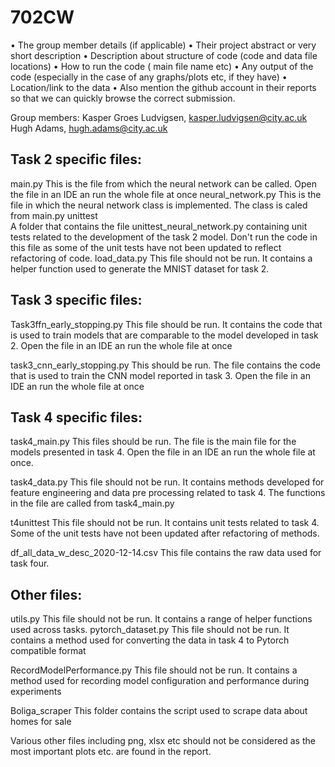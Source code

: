 # 702CW

•	The group member details (if applicable)
•	Their project abstract or very short description 
•	Description about structure of code (code and data file locations) 
•	How to run the code ( main file name etc) 
•	Any output of the code (especially in the case of any graphs/plots etc, if they have)
•	Location/link to the data 
•	Also mention the github account in their reports so that we can quickly browse the correct submission.

Group members:
Kasper Groes Ludvigsen, kasper.ludvigsen@city.ac.uk
Hugh Adams, hugh.adams@city.ac.uk

## Task 2 specific files:
main.py
      This is the file from which the neural network can be called. Open the file in an IDE an run the whole file at once
neural_network.py
      This is the file in which the neural network class is implemented. The class is caled from main.py
unittest  
      A folder that contains the file unittest_neural_network.py containing unit tests related to the development of the task 2 model. Don't run the code in this file as some of         the unit tests have not been updated to reflect refactoring of code.
load_data.py
      This file should not be run. It contains a helper function used to generate the MNIST dataset for task 2. 
      
## Task 3 specific files:
Task3ffn_early_stopping.py
      This file should be run. It contains the code that is used to train models that are comparable to the model developed in task 2. Open the file in an IDE an run the whole           file at once
      
task3_cnn_early_stopping.py
      This should be run. The file contains the code that is used to train the CNN model reported in task 3. Open the file in an IDE an run the whole file at once

## Task 4 specific files:
task4_main.py
      This files should be run. The file is the main file for the models presented in task 4. Open the file in an IDE an run the whole file at once. 

task4_data.py
      This file should not be run. It contains methods developed for feature engineering and data pre processing related to task 4. The functions in the file are called from           task4_main.py

t4unittest
      This file should not be run. It contains unit tests related to task 4. Some of the unit tests have not been updated after refactoring of methods. 

df_all_data_w_desc_2020-12-14.csv
      This file contains the raw data used for task four.

## Other files:
utils.py
      This file should not be run. It contains a range of helper functions used across tasks.
pytorch_dataset.py
      This file should not be run. It contains a method used for converting the data in task 4 to Pytorch compatible format

RecordModelPerformance.py
      This file should not be run. It contains a method used for recording model configuration and performance during experiments
      
Boliga_scraper
      This folder contains the script used to scrape data about homes for sale
      
Various other files including png, xlsx etc should not be considered as the most important plots etc. are found in the report. 
